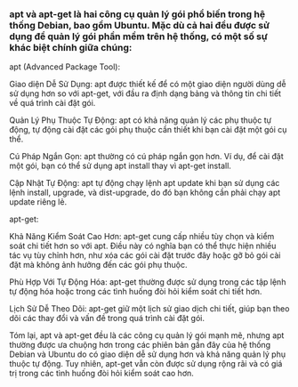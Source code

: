 ### apt và apt-get là hai công cụ quản lý gói phổ biến trong hệ thống Debian, bao gồm Ubuntu. Mặc dù cả hai đều được sử dụng để quản lý gói phần mềm trên hệ thống, có một số sự khác biệt chính giữa chúng:

apt (Advanced Package Tool):

Giao diện Dễ Sử Dụng: apt được thiết kế để có một giao diện người dùng dễ sử dụng hơn so với apt-get, với đầu ra định dạng bảng và thông tin chi tiết về quá trình cài đặt gói.

Quản Lý Phụ Thuộc Tự Động: apt có khả năng quản lý các phụ thuộc tự động, tự động cài đặt các gói phụ thuộc cần thiết khi bạn cài đặt một gói cụ thể.

Cú Pháp Ngắn Gọn: apt thường có cú pháp ngắn gọn hơn. Ví dụ, để cài đặt một gói, bạn có thể sử dụng apt install thay vì apt-get install.

Cập Nhật Tự Động: apt tự động chạy lệnh apt update khi bạn sử dụng các lệnh install, upgrade, và dist-upgrade, do đó bạn không cần phải chạy apt update riêng lẻ.

apt-get:

Khả Năng Kiểm Soát Cao Hơn: apt-get cung cấp nhiều tùy chọn và kiểm soát chi tiết hơn so với apt. Điều này có nghĩa bạn có thể thực hiện nhiều tác vụ tùy chỉnh hơn, như xóa các gói cài đặt trước đây hoặc gỡ bỏ gói cài đặt mà không ảnh hưởng đến các gói phụ thuộc.

Phù Hợp Với Tự Động Hóa: apt-get thường được sử dụng trong các tập lệnh tự động hóa hoặc trong các tình huống đòi hỏi kiểm soát chi tiết hơn.

Lịch Sử Dễ Theo Dõi: apt-get giữ một lịch sử giao dịch chi tiết, giúp bạn theo dõi các thay đổi và vấn đề trong quá trình cài đặt gói.

Tóm lại, apt và apt-get đều là các công cụ quản lý gói mạnh mẽ, nhưng apt thường được ưa chuộng hơn trong các phiên bản gần đây của hệ thống Debian và Ubuntu do có giao diện dễ sử dụng hơn và khả năng quản lý phụ thuộc tự động. Tuy nhiên, apt-get vẫn còn được sử dụng rộng rãi và có giá trị trong các tình huống đòi hỏi kiểm soát cao hơn.
